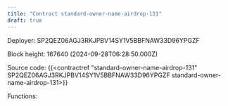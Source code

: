 ```yaml
---
title: "Contract standard-owner-name-airdrop-131"
draft: true
---
```

Deployer: SP2QEZ06AGJ3RKJPBV14SY1V5BBFNAW33D96YPGZF


 



Block height: 167640 (2024-09-28T06:28:50.000Z)

Source code: {{<contractref "standard-owner-name-airdrop-131" SP2QEZ06AGJ3RKJPBV14SY1V5BBFNAW33D96YPGZF standard-owner-name-airdrop-131>}}

Functions:


